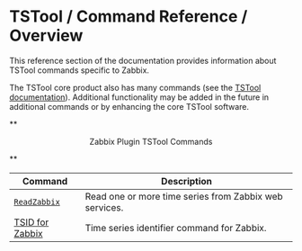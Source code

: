 # TSTool / Command Reference / Overview #

This reference section of the documentation provides information about TSTool commands specific to Zabbix.

The TSTool core product also has many commands (see the
[TSTool documentation](https://opencdss.state.co.us/tstool/latest/doc-user/command-ref/overview/)).
Additional functionality may be added in the future in additional commands or by enhancing the core TSTool software.

**<p style="text-align: center;">
Zabbix Plugin TSTool Commands
</p>**

| **Command** | **Description** |
| -- | -- |
| [`ReadZabbix`](ReadZabbix/ReadZabbix.md) | Read one or more time series from Zabbix web services. |
| [TSID for Zabbix](TSID/TSID.md) | Time series identifier command for Zabbix. |
